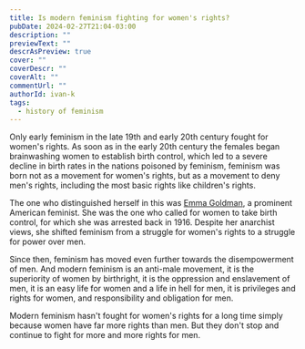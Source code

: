 ```yaml
---
title: Is modern feminism fighting for women's rights?
pubDate: 2024-02-27T21:04-03:00
description: ""
previewText: ""
descrAsPreview: true
cover: ""
coverDescr: ""
coverAlt: ""
commentUrl: ""
authorId: ivan-k
tags:
  - history of feminism
---
```

Only early feminism in the late 19th and early 20th century fought for women's rights. As soon as in the early 20th century the females began brainwashing women to establish birth control, which led to a severe decline in birth rates in the nations poisoned by feminism, feminism was born not as a movement for women's rights, but as a movement to deny men's rights, including the most basic rights like children's rights.

The one who distinguished herself in this was [Emma Goldman](https://ru.wikipedia.org/wiki/%D0%93%D0%BE%D0%BB%D1%8C%D0%B4%D0%BC%D0%B0%D0%BD%2C_%D0%AD%D0%BC%D0%BC%D0%B0), a prominent American feminist. She was the one who called for women to take birth control, for which she was arrested back in 1916. Despite her anarchist views, she shifted feminism from a struggle for women's rights to a struggle for power over men.

Since then, feminism has moved even further towards the disempowerment of men. And modern feminism is an anti-male movement, it is the superiority of women by birthright, it is the oppression and enslavement of men, it is an easy life for women and a life in hell for men, it is privileges and rights for women, and responsibility and obligation for men.

Modern feminism hasn't fought for women's rights for a long time simply because women have far more rights than men. But they don't stop and continue to fight for more and more rights for men.
